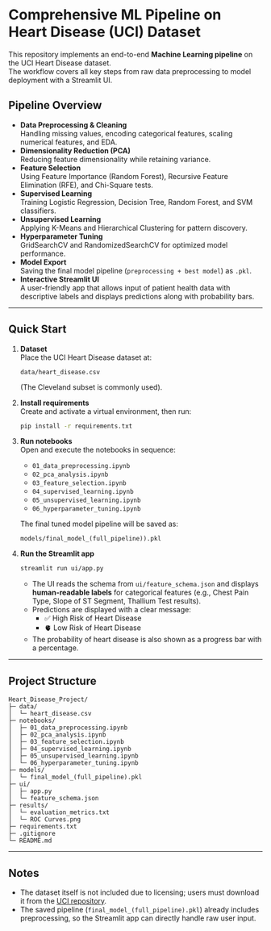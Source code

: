 # Comprehensive ML Pipeline on Heart Disease (UCI) Dataset

This repository implements an end-to-end **Machine Learning pipeline** on the UCI Heart Disease dataset.  
The workflow covers all key steps from raw data preprocessing to model deployment with a Streamlit UI.

## Pipeline Overview
- **Data Preprocessing & Cleaning**  
  Handling missing values, encoding categorical features, scaling numerical features, and EDA.
- **Dimensionality Reduction (PCA)**  
  Reducing feature dimensionality while retaining variance.
- **Feature Selection**  
  Using Feature Importance (Random Forest), Recursive Feature Elimination (RFE), and Chi-Square tests.
- **Supervised Learning**  
  Training Logistic Regression, Decision Tree, Random Forest, and SVM classifiers.
- **Unsupervised Learning**  
  Applying K-Means and Hierarchical Clustering for pattern discovery.
- **Hyperparameter Tuning**  
  GridSearchCV and RandomizedSearchCV for optimized model performance.
- **Model Export**  
  Saving the final model pipeline (`preprocessing + best model`) as `.pkl`.
- **Interactive Streamlit UI**  
  A user-friendly app that allows input of patient health data with descriptive labels and displays predictions along with probability bars.

---

## Quick Start

1. **Dataset**  
   Place the UCI Heart Disease dataset at:
   ```
   data/heart_disease.csv
   ```
   (The Cleveland subset is commonly used).

2. **Install requirements**  
   Create and activate a virtual environment, then run:
   ```bash
   pip install -r requirements.txt
   ```

3. **Run notebooks**  
   Open and execute the notebooks in sequence:
   - `01_data_preprocessing.ipynb`
   - `02_pca_analysis.ipynb`
   - `03_feature_selection.ipynb`
   - `04_supervised_learning.ipynb`
   - `05_unsupervised_learning.ipynb`
   - `06_hyperparameter_tuning.ipynb`

   The final tuned model pipeline will be saved as:
   ```
   models/final_model_(full_pipeline)).pkl
   ```

4. **Run the Streamlit app**
   ```bash
   streamlit run ui/app.py
   ```

   - The UI reads the schema from `ui/feature_schema.json` and displays **human-readable labels** for categorical features (e.g., Chest Pain Type, Slope of ST Segment, Thallium Test results).  
   - Predictions are displayed with a clear message:
     - ✅ High Risk of Heart Disease  
     - 🫀 Low Risk of Heart Disease  
   - The probability of heart disease is also shown as a progress bar with a percentage.

---

## Project Structure
```
Heart_Disease_Project/
├─ data/
│  └─ heart_disease.csv
├─ notebooks/
│  ├─ 01_data_preprocessing.ipynb
│  ├─ 02_pca_analysis.ipynb
│  ├─ 03_feature_selection.ipynb
│  ├─ 04_supervised_learning.ipynb
│  ├─ 05_unsupervised_learning.ipynb
│  └─ 06_hyperparameter_tuning.ipynb
├─ models/
│  └─ final_model_(full_pipeline).pkl
├─ ui/
│  ├─ app.py
│  └─ feature_schema.json
├─ results/
│  └─ evaluation_metrics.txt
│  └─ ROC Curves.png
├─ requirements.txt
├─ .gitignore
└─ README.md
```

---

## Notes
- The dataset itself is not included due to licensing; users must download it from the [UCI repository](https://archive.ics.uci.edu/ml/datasets/heart+Disease).
- The saved pipeline (`final_model_(full_pipeline).pkl`) already includes preprocessing, so the Streamlit app can directly handle raw user input.  
